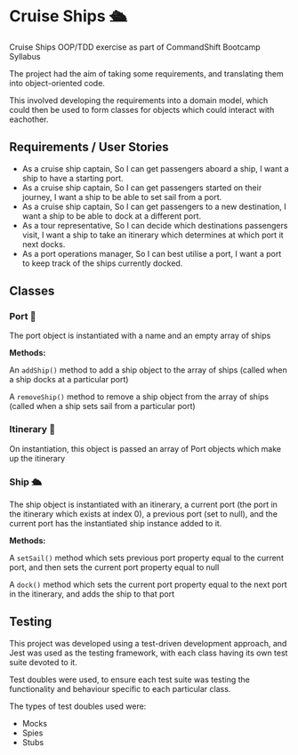 # Cruise Ships 🛳️
Cruise Ships OOP/TDD exercise as part of CommandShift Bootcamp Syllabus

The project had the aim of taking some requirements, and translating them into object-oriented code. 

This involved developing the requirements into a domain model, which could then be used to form classes for objects which could interact with eachother.

## Requirements / User Stories

* As a cruise ship captain, So I can get passengers aboard a ship, I want a ship to have a starting port.
* As a cruise ship captain, So I can get passengers started on their journey, I want a ship to be able to set sail from a port.
* As a cruise ship captain, So I can get passengers to a new destination, I want a ship to be able to dock at a different port.
* As a tour representative, So I can decide which destinations passengers visit, I want a ship to take an itinerary which determines at which port it next docks.
* As a port operations manager, So I can best utilise a port, I want a port to keep track of the ships currently docked.

## Classes
### Port 🌊

The port object is instantiated with a name and an empty array of ships

**Methods:**

An ``addShip()`` method to add a ship object to the array of ships (called when a ship docks at a particular port)

A ``removeShip()`` method to remove a ship object from the array of ships (called when a ship sets sail from a particular port)

### Itinerary 📜

On instantiation, this object is passed an array of Port objects which make up the itinerary

### Ship 🛳️
The ship object is instantiated with an itinerary, a current port (the port in the itinerary which exists at index 0), a previous port (set to null), and the current port has the instantiated ship instance added to it.

**Methods:**

A ``setSail()`` method which sets previous port property equal to the current port, and then sets the current port property equal to null

A ``dock()`` method which sets the current port property equal to the next port in the itinerary, and adds the ship to that port

## Testing

This project was developed using a test-driven development approach, and Jest was used as the testing framework, with each class having its own test suite devoted to it.

Test doubles were used, to ensure each test suite was testing the functionality and behaviour specific to each particular class. 

The types of test doubles used were: 

* Mocks
* Spies
* Stubs

